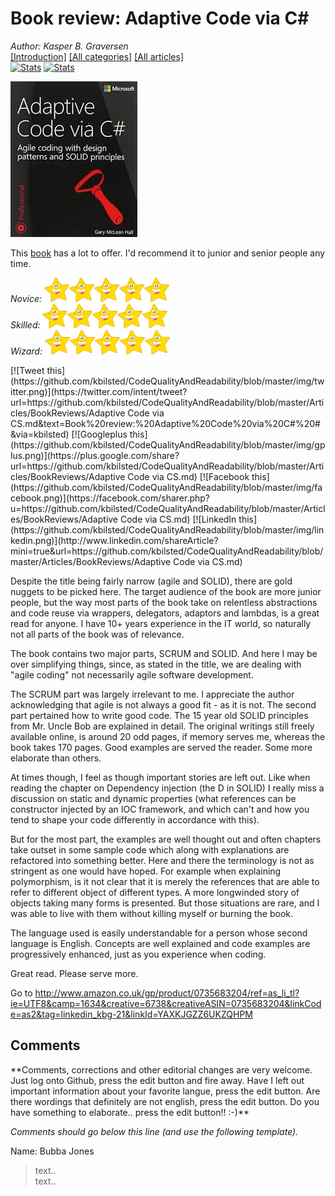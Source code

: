﻿# Book review: Adaptive Code via C# #
*Author: Kasper B. Graversen*
<br>[[Introduction]](https://github.com/kbilsted/CodeQualityAndReadability/blob/master/README.md) [[All categories]](https://github.com/kbilsted/CodeQualityAndReadability/blob/master/AllTags.md) [[All articles]](https://github.com/kbilsted/CodeQualityAndReadability/blob/master/AllArticles.md)
<br>
[![Stats](https://img.shields.io/badge/Tag-Book_Review-99CC00.svg)](https://github.com/kbilsted/CodeQualityAndReadability/blob/master/Tags/Book_Review.md)
[![Stats](https://img.shields.io/badge/Tag-SOLID-99CC00.svg)](https://github.com/kbilsted/CodeQualityAndReadability/blob/master/Tags/SOLID.md)

<img src="Adaptive Code via CS.jpg">

This [book](http://www.amazon.co.uk/gp/product/0735683204/ref=as_li_tl?ie=UTF8&camp=1634&creative=6738&creativeASIN=0735683204&linkCode=as2&tag=linkedin_kbg-21&linkId=YAXKJGZZ6UKZQHPM) has a lot to offer. I'd recommend it to junior and senior people any time.

*Novice:* <img src="star.jpg" width="40px"><img src="star.jpg" width="40px"><img src="star.jpg" width="40px"><img src="star.jpg" width="40px"><img src="star.jpg" width="40px">  
*Skilled:* <img src="star.jpg" width="40px"><img src="star.jpg" width="40px"><img src="star.jpg" width="40px"><img src="star.jpg" width="40px"><img src="star.jpg" width="40px">  
*Wizard:* <img src="star.jpg" width="40px"><img src="star.jpg" width="40px"><img src="star.jpg" width="40px"><img src="star.jpg" width="40px"><img src="star.jpg" width="40px">  

<SocialShareButtons>
[![Tweet this](https://github.com/kbilsted/CodeQualityAndReadability/blob/master/img/twitter.png)](https://twitter.com/intent/tweet?url=https://github.com/kbilsted/CodeQualityAndReadability/blob/master/Articles/BookReviews/Adaptive Code via CS.md&text=Book%20review:%20Adaptive%20Code%20via%20C#%20#&via=kbilsted) 
[![Googleplus this](https://github.com/kbilsted/CodeQualityAndReadability/blob/master/img/gplus.png)](https://plus.google.com/share?url=https://github.com/kbilsted/CodeQualityAndReadability/blob/master/Articles/BookReviews/Adaptive Code via CS.md) 
[![Facebook this](https://github.com/kbilsted/CodeQualityAndReadability/blob/master/img/facebook.png)](https://facebook.com/sharer.php?u=https://github.com/kbilsted/CodeQualityAndReadability/blob/master/Articles/BookReviews/Adaptive Code via CS.md) 
[![LinkedIn this](https://github.com/kbilsted/CodeQualityAndReadability/blob/master/img/linkedin.png)](http://www.linkedin.com/shareArticle?mini=true&url=https://github.com/kbilsted/CodeQualityAndReadability/blob/master/Articles/BookReviews/Adaptive Code via CS.md) 


</SocialShareButtons>


Despite the title being fairly narrow (agile and SOLID), there are gold nuggets to be picked here. The target audience of the book are more junior people, but the way most parts of the book take on relentless abstractions and code reuse via wrappers, delegators, adaptors and lambdas, is a great read for anyone. I have 10+ years experience in the IT world, so naturally not all parts of the book was of relevance.

The book contains two major parts, SCRUM and SOLID. And here I may be over simplifying things, since, as stated in the title, we are dealing with "agile coding" not necessarily agile software development.

The SCRUM part was largely irrelevant to me. I appreciate the author acknowledging that agile is not always a good fit - as it is not. The second part pertained how to write good code. The 15 year old SOLID principles from Mr. Uncle Bob are explained in detail. The original writings still freely available online, is around 20 odd pages, if memory serves me, whereas the book takes 170 pages. Good examples are served the reader. Some more elaborate than others.

At times though, I feel as though important stories are left out. Like when reading the chapter on Dependency injection (the D in SOLID) I really miss a discussion on static and dynamic properties (what references can be constructor injected by an IOC framework, and which can't and how you tend to shape your code differently in accordance with this).

But for the most part, the examples are well thought out and often chapters take outset in some sample code which along with explanations are refactored into something better. Here and there the terminology is not as stringent as one would have hoped. For example when explaining polymorphism, is it not clear that it is merely the references that are able to refer to different object of different types. A more longwinded story of objects taking many forms is presented. But those situations are rare, and I was able to live with them without killing myself or burning the book.

The language used is easily understandable for a person whose second language is English. Concepts are well explained and code examples are progressively enhanced, just as you experience when coding.

Great read. Please serve more.

Go to http://www.amazon.co.uk/gp/product/0735683204/ref=as_li_tl?ie=UTF8&camp=1634&creative=6738&creativeASIN=0735683204&linkCode=as2&tag=linkedin_kbg-21&linkId=YAXKJGZZ6UKZQHPM



## Comments 

<CommentText>
**Comments, corrections and other editorial changes are very welcome. Just log onto Github, press the edit button and fire away. Have I left out important information about your favorite langue, press the edit button. Are there wordings that definitely are not english, press the edit button. Do you have something to elaborate.. press the edit button!! :-)**

*Comments should go below this line (and use the following template).*

Name: Bubba Jones
> text..  
> text..  

</CommentText>